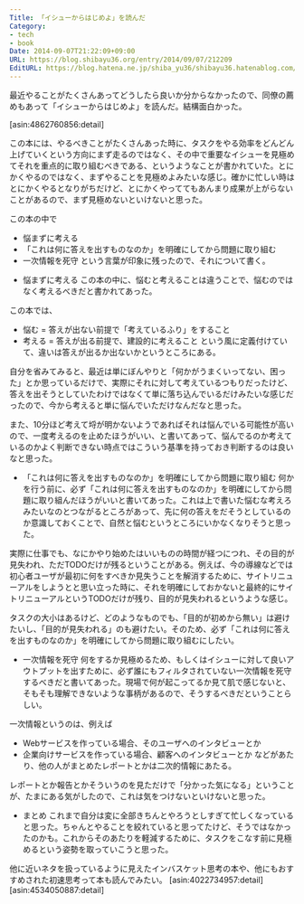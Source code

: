 ```yaml
---
Title: 「イシューからはじめよ」を読んだ
Category:
- tech
- book
Date: 2014-09-07T21:22:09+09:00
URL: https://blog.shibayu36.org/entry/2014/09/07/212209
EditURL: https://blog.hatena.ne.jp/shiba_yu36/shibayu36.hatenablog.com/atom/entry/12921228815732265403
---
```


最近やることがたくさんあってどうしたら良いか分からなかったので、同僚の薦めもあって「イシューからはじめよ」を読んだ。結構面白かった。

[asin:4862760856:detail]

この本には、やるべきことがたくさんあった時に、タスクをやる効率をどんどん上げていくという方向にまず走るのではなく、その中で重要なイシューを見極めてそれを重点的に取り組むべきである、というようなことが書かれていた。とにかくやるのではなく、まずやることを見極めよみたいな感じ。確かに忙しい時はとにかくやるとなりがちだけど、とにかくやっててもあんまり成果が上がらないことがあるので、まず見極めないといけないと思った。

この本の中で
- 悩まずに考える
- 「これは何に答えを出すものなのか」を明確にしてから問題に取り組む
- 一次情報を死守
という言葉が印象に残ったので、それについて書く。

* 悩まずに考える
この本の中に、悩むと考えることは違うことで、悩むのではなく考えるべきだと書かれてあった。

この本では、
- 悩む = 答えが出ない前提で「考えているふり」をすること
- 考える = 答えが出る前提で、建設的に考えること
という風に定義付けていて、違いは答えが出るか出ないかというところにある。


自分を省みてみると、最近は単にぼんやりと「何かがうまくいってない、困った」とか思っているだけで、実際にそれに対して考えているつもりだったけど、答えを出そうとしていたわけではなくて単に落ち込んでいるだけみたいな感じだったので、今から考えると単に悩んでいただけなんだなと思った。

また、10分ほど考えて埒が明かないようであればそれは悩んでいる可能性が高いので、一度考えるのを止めたほうがいい、と書いてあって、悩んでるのか考えているのかよく判断できない時点ではこういう基準を持っておき判断するのは良いなと思った。

* 「これは何に答えを出すものなのか」を明確にしてから問題に取り組む
何かを行う前に、必ず「これは何に答えを出すものなのか」を明確にしてから問題に取り組んだほうがいいと書いてあった。これは上で書いた悩むな考えろみたいなのとつながるところがあって、先に何の答えをだそうとしているのか意識しておくことで、自然と悩むというところにいかなくなりそうと思った。

実際に仕事でも、なにかやり始めたはいいものの時間が経つにつれ、その目的が見失われ、ただTODOだけが残るということがある。例えば、今の導線などでは初心者ユーザが最初に何をすべきか見失うことを解消するために、サイトリニューアルをしようとと思い立った時に、それを明確にしておかないと最終的にサイトリニューアルというTODOだけが残り、目的が見失われるというような感じ。

タスクの大小はあるけど、どのようなものでも、「目的が初めから無い」は避けたいし、「目的が見失われる」のも避けたい。そのため、必ず「これは何に答えを出すものなのか」を明確にしてから問題に取り組むにしたい。

* 一次情報を死守
何をするか見極めるため、もしくはイシューに対して良いアウトプットを出すために、必ず誰にもフィルタされていない一次情報を死守するべきだと書いてあった。現場で何が起こってるか見て肌で感じないと、そもそも理解できないような事柄があるので、そうするべきだということらしい。

一次情報というのは、例えば
- Webサービスを作っている場合、そのユーザへのインタビューとか
- 企業向けサービスを作っている場合、顧客へのインタビューとか
などがあたり、他の人がまとめたレポートとかは二次的情報にあたる。


レポートとか報告とかそういうのを見ただけで「分かった気になる」ということが、たまにある気がしたので、これは気をつけないといけないと思った。

* まとめ
これまで自分は変に全部きちんとやろうとしすぎて忙しくなっていると思った。ちゃんとやることを絞れていると思ってたけど、そうではなかったのかも。これからそのあたりを軽減するために、タスクをこなす前に見極めるという姿勢を取っていこうと思った。

他に近いネタを扱っているように見えたインバスケット思考の本や、他にもおすすめされた初速思考って本も読んでみたい。
[asin:4022734957:detail]
[asin:4534050887:detail]
